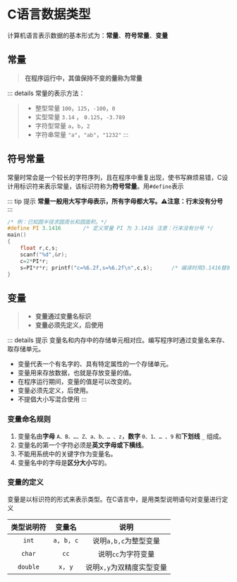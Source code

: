 # C语言数据类型

计算机语言表示数据的基本形式为：**常量**、**符号常量**、**变量**

## 常量

> **在程序运行中，其值保持不变的量称为常量**

::: details 常量的表示方法：
> - 整型常量 `100`，`125`，`-100`，`0`
> - 实型常量 `3.14` ， `0.125`，`-3.789` 
> - 字符型常量 `a`，`b`，`2`
> - 字符串常量 `"a"`，`"ab"`，`"1232"`
:::

## 符号常量

常量时常会是一个较长的字符序列，且在程序中重复出现，使书写麻烦易错，C设计用标识符来表示常量，该标识符称为**符号常量**。用`#define`表示

::: tip 提示
**常量一般用大写字母表示，所有字母都大写。⚠注意：行末没有分号**
:::

```C
/* 例：已知圆半径求圆周长和圆面积。*/
#define PI 3.1416		/* 定义常量 PI 为 3.1416 注意：行末没有分号 */
main()
{				
	float r,c,s;					
	scanf("%d",&r);								
	c=2*PI*r;	
	s=PI*r*r; printf("c=%6.2f,s=%6.2f\n",c,s);		/* 编译时用3.1416替换PI */
}								
```

## 变量

> - **变量通过变量名标识**
> - **变量必须先定义，后使用**

::: details  提示
变量名和内存中的存储单元相对应。编写程序时通过变量名来存、取存储单元。
- 变量代表一个有名字的、具有特定属性的一个存储单元。
- 变量用来存放数据，也就是存放变量的值。
- 在程序运行期间，变量的值是可以改变的。
- 变量必须先定义，后使用。
- 不提倡大小写混合使用
:::

### 变量命名规则

1. 变量名由**字母** `A、B、…、Z、a、b、… 、z`，**数字** `0、1、… 、9` 和**下划线** `_` 组成。
2. 变量名的第一个字符必须是**英文字母或下横线**。
3. 不能用系统中的关键字作为变量名。
4. 变量名中的字母是**区分大小**写的。

### 变量的定义

变量是以标识符的形式来表示类型。在C语言中，是用类型说明语句对变量进行定义

| 类型说明符 | 变量名     | 说明                   |
| :-------: | :-------: | :--------------------: |
| `int`     | `a, b, c` | 说明`a,b,c`为整型变量    |
| `char`    | `cc`      | 说明`cc`为字符变量       |
| `double`  | `x, y`    | 说明`x,y`为双精度实型变量 |